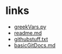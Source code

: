 


# links

- [greekVars.py](greekVars.py)
- [readme.md](readme.md)
- [githubstuff.txt](githubstuff.txt)
- [basicGitDocs.md](basicGitDocs.md)
